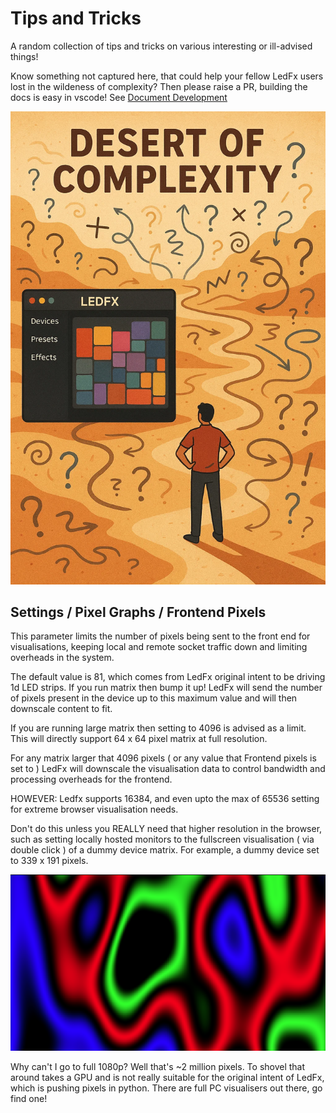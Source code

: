 # Tips and Tricks

A random collection of tips and tricks on various interesting or ill-advised things!

Know something not captured here, that could help your fellow LedFx users lost in the wildeness of complexity? Then please raise a PR, building the docs is easy in vscode! See [Document Development](../README.md)

![You think your lost!](../_static/howto/tips/desert.jpg)

## Settings / Pixel Graphs / Frontend Pixels

This parameter limits the number of pixels being sent to the front end for visualisations, keeping local and remote socket traffic down and limiting overheads in the system.

The default value is 81, which comes from LedFx original intent to be driving 1d LED strips. If you run matrix then bump it up! LedFx will send the number of pixels present in the device up to this maximum value and will then downscale content to fit.

If you are running large matrix then setting to 4096 is advised as a limit. This will directly support 64 x 64 pixel matrix at full resolution.

For any matrix larger that 4096 pixels ( or any value that Frontend pixels is set to ) LedFx will downscale the visualisation data to control bandwidth and processing overheads for the frontend.

HOWEVER: Ledfx supports 16384, and even upto the max of 65536 setting for extreme browser visualisation needs.

Don't do this unless you REALLY need that higher resolution in the browser, such as setting locally hosted monitors to the fullscreen visualisation ( via double click ) of a dummy device matrix. For example, a dummy device set to 339 x 191 pixels.

![No Really, don't do this!](../_static/howto/tips/big_noise.png)

Why can't I go to full 1080p? Well that's ~2 million pixels. To shovel that around takes a GPU and is not really suitable for the original intent of LedFx, which is pushing pixels in python. There are full PC visualisers out there, go find one!